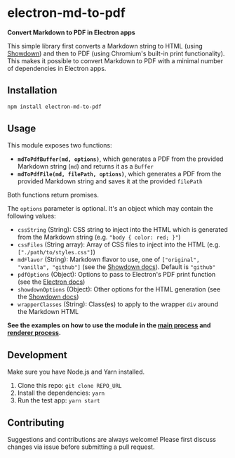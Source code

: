 # electron-md-to-pdf

**Convert Markdown to PDF in Electron apps**

This simple library first converts a Markdown string to HTML (using [Showdown](http://showdownjs.com)) and then to PDF (using Chromium's built-in print functionality). This makes it possible to convert Markdown to PDF with a minimal number of dependencies in Electron apps.

## Installation

```sh
npm install electron-md-to-pdf
```

## Usage

This module exposes two functions:

- **`mdToPdfBuffer(md, options)`**, which generates a PDF from the provided Markdown string (`md`) and returns it as a `Buffer`
- **`mdToPdfFile(md, filePath, options)`**, which generates a PDF from the provided Markdown string and saves it at the provided `filePath`

Both functions return promises.

The `options` parameter is optional. It's an object which may contain the following values:

- `cssString` (String): CSS string to inject into the HTML which is generated from the Markdown string (e.g. `"body { color: red; }"`)
- `cssFiles` (String array): Array of CSS files to inject into the HTML (e.g. `["./path/to/styles.css"]`)
- `mdFlavor` (String): Markdown flavor to use, one of `["original", "vanilla", "github"]` (see the [Showdown docs](https://github.com/showdownjs/showdown#flavors)). Default is `"github"`
- `pdfOptions` (Object): Options to pass to Electron's PDF print function (see the [Electron docs](https://electronjs.org/docs/api/web-contents#contentsprinttopdfoptions-callback))
- `showdownOptions` (Object): Other options for the HTML generation (see the [Showdown docs](https://github.com/showdownjs/showdown#valid-options))
- `wrapperClasses` (String): Class(es) to apply to the wrapper `div` around the Markdown HTML

**See the examples on how to use the module in the [main process](./example/main.js) and [renderer process](./example/renderer.js).**

## Development

Make sure you have Node.js and Yarn installed.

1. Clone this repo: `git clone REPO_URL`
2. Install the dependencies: `yarn`
3. Run the test app: `yarn start`

## Contributing

Suggestions and contributions are always welcome! Please first discuss changes via issue before submitting a pull request.
